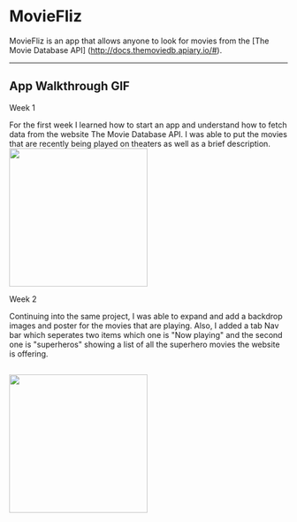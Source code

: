 # MovieFliz


MovieFliz is an app that allows anyone to look for movies from the [The Movie Database API] (http://docs.themoviedb.apiary.io/#).


---

## App Walkthrough GIF

Week 1

For the first week I learned how to start an app and understand how to fetch data from the website The Movie Database API.
I was able to put the movies that are recently being played on theaters as well as a brief description.
<img src ="http://g.recordit.co/0CV1FAs744.gif" width=250><br>

Week 2

Continuing into the same project, I was able to expand and add a backdrop images and poster for the movies that are playing.
Also, I added a tab Nav bar which seperates two items which one is "Now playing" and the second one is "superheros" showing a list of all the superhero movies the website is offering. 

<img src ="http://g.recordit.co/FnXGOEXaka.gif" width=250><br>
---

